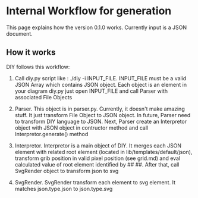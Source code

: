 Internal Workflow for generation
================================

This page explains how the version 0.1.0 works. Currently input is a JSON document.

## How it works

DIY follows this workflow:

1. Call diy.py script like : ./diy -i INPUT_FILE. INPUT_FILE must be a valid JSON Array which contains JSON object. Each object is an element in your diagram
diy.py just open INPUT_FILE and call Parser with associated File Objects

1. Parser. This object is in parser.py. Currently, it doesn't make amazing stuff. It just transform File Object to JSON object. In future, Parser need to transform DIY language to JSON. Next, Parser create an Interpretor object with JSON object in contructor method and call Interpretor.generate() method

1. Interpretor. Interpretor is a main object of DIY. It merges each JSON element with related root element (located in lib/templates/default/json), transform grib position in valid pixel position (see grid.md) and eval calculated value of root element identified by ## ##. After that, call SvgRender object to transform json to svg

1. SvgRender. SvgRender transform each element to svg element. It matches json.type.json to json.type.svg
